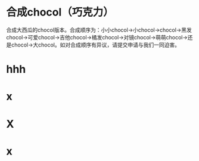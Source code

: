 # 合成chocol（巧克力） #

合成大西瓜的chocol版本。合成顺序为：小小chocol->小chocol->chocol->黑发chocol->可爱chocol->吉他chocol->橘发chocol->对镜chocol->萌萌chocol->还是chocol->大chocol。如对合成顺序有异议，请提交申请与我们一同迫害。

# hhh
# x
# X
# x
